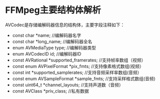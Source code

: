 # FFMpeg主要结构体解析

AVCodec是存储编解码器信息的结构体，主要字段注释如下：

- const char *name; //编解码器名字
- const char *long_name; //编解码器全名
- enum AVMediaType type; //编解码器类型
- enum AVCodecID id; //编解码器ID
- const AVRational *supported_framerates; //支持帧率数组（视频）
- const enum AVPixelFormat *pix_fmts; //支持像素格式数组(视频）
- const int *supported_samplerates; //支持音频采样率数组(音频）
- const enum AVSampleFormat *sample_fmts; //支持采样格式数组(音频)
- const uint64_t *channel_layouts; //支持声道数（音频）
- const AVClass *priv_class; //私有数据
